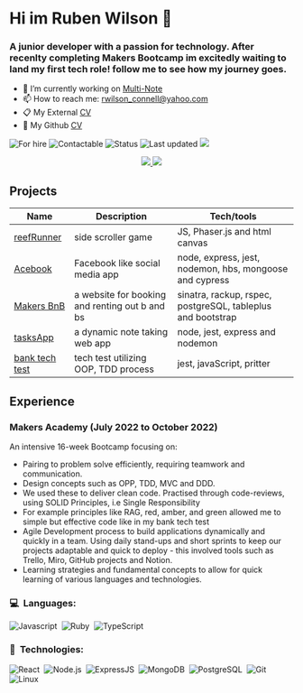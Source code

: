 # Hi im Ruben Wilson 👋

### A junior developer with a passion for technology. After recenlty completing Makers Bootcamp im excitedly waiting to land my first tech role! follow me to see how my journey goes.

- 🔭 I’m currently working on [Multi-Note](https://github.com/ruben-wilson/tasks-app) 
- 📫 How to reach me: rwilson_connell@yahoo.com
- 📋 My External [CV](https://github.com/ruben-wilson/CV/blob/master/Makers%20CV-%20Software%20Engineer%20.pdf)
- 🐙 My Github [CV](https://github.com/ruben-wilson/CV/blob/master/README.md)

![For hire](https://img.shields.io/badge/Available_for_hire-Yes-brightgreen) ![Contactable](https://img.shields.io/badge/Contactable-Absolutely_Anytime-yellow) ![Status](https://img.shields.io/badge/Status-Actively_searching_for_a_job-ff69b4) ![Last updated](https://img.shields.io/badge/Last_updated-October_2022-blue) <img src="https://komarev.com/ghpvc/?username=ruben-wilson&color=blueviolet&style=flat-square&label=Profile+Views" />


<p align="center">
	<a href="https://www.linkedin.com/in/ruben-wilson-6a774a254/">
		<img src="https://img.shields.io/badge/LinkedIn-0077B5?style=for-the-badge&logo=linkedin&logoColor=white" />
	</a>
	<a href="mailto:rwilson_connell@yahoo.com">
		<img src="https://img.shields.io/badge/Gmail-D14836?style=for-the-badge&logo=gmail&logoColor=white" />
	</a>
</p>

## Projects 

| **Name** | **Description** | **Tech/tools** |
| ---      | ---             | ---            |
|[reefRunner](https://github.com/ruben-wilson/team-sea-urchins)| side scroller game | JS, Phaser.js and html canvas |
|[Acebook](https://github.com/ruben-wilson/acebook-node-slugs) | Facebook like social media app | node, express, jest, nodemon, hbs, mongoose and cypress |
|[Makers BnB](https://github.com/ruben-wilson/makersbnb)| a website for booking and renting out b and bs | sinatra, rackup, rspec, postgreSQL, tableplus and bootstrap |
|[tasksApp](https://github.com/ruben-wilson/tasks-app) | a dynamic note taking web app | node, jest, express and nodemon |
|[bank tech test](https://github.com/ruben-wilson/bank-tech-test)| tech test utilizing OOP, TDD process | jest, javaScript, pritter |


## Experience
### Makers Academy (July 2022 to October 2022)
An intensive 16-week Bootcamp focusing on:
- Pairing to problem solve efficiently, requiring teamwork and communication.
- Design concepts such as OPP, TDD, MVC and DDD.
- We used these to deliver clean code. Practised through code-reviews, using SOLID Principles, i.e Single Responsibility 
- For example principles like RAG, red, amber, and green allowed me to simple but effective code like in my bank tech test 
- Agile Development process to build applications dynamically and quickly in a team. Using daily stand-ups and short sprints to keep
	our projects adaptable and quick to deploy -  this involved tools such as Trello, Miro, GitHub projects and Notion.
- Learning strategies and fundamental concepts to allow for quick learning of various languages and technologies.


### 💻 &nbsp;Languages:

![Javascript](https://img.shields.io/badge/-Javascript-05122A?style=flat&logo=javascript)&nbsp;
![Ruby](https://img.shields.io/badge/-Ruby-05122A?style=flat&logo=ruby)&nbsp;
![TypeScript](https://img.shields.io/badge/-TypeScript-05122A?style=flat&logo=typescript)&nbsp;
	



### 🚀 &nbsp;Technologies:

![React](https://img.shields.io/badge/-React-05122A?style=flat&logo=react)&nbsp;
![Node.js](https://img.shields.io/badge/-Node.js-05122A?style=flat&logo=node.js)&nbsp;
![ExpressJS](https://img.shields.io/badge/-ExpressJS-05122A?style=flat&logo=express)&nbsp;
![MongoDB](https://img.shields.io/badge/-MongoDB-05122A?style=flat&logo=mongodb)&nbsp;
![PostgreSQL](https://img.shields.io/badge/-PostgreSQL-05122A?style=flat&logo=postgresql)&nbsp;
![Git](https://img.shields.io/badge/-Git-05122A?style=flat&logo=git)&nbsp;
![Linux](https://img.shields.io/badge/-Linux-05122A?style=flat&logo=linux)&nbsp;
